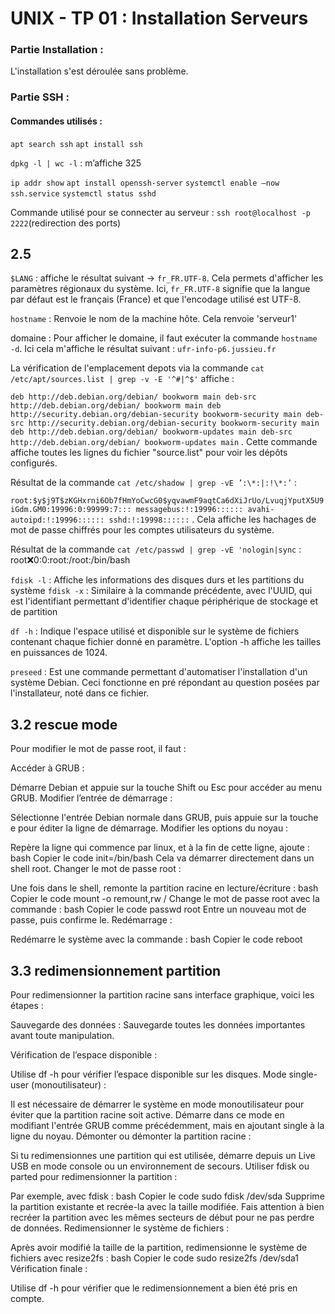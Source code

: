 # UNIX - TP 01 : Installation Serveurs 

### Partie Installation :

L'installation s'est déroulée sans problème.

### Partie SSH :

#### Commandes utilisés :

`apt search ssh`
`apt install ssh`

`dpkg -l | wc -l` : m’affiche 325

`ip addr show`
`apt install openssh-server`
`systemctl enable –now ssh.service`
`systemctl status sshd`

Commande utilisé pour se connecter au serveur : `ssh root@localhost -p 2222`(redirection des ports)

## 2.5

`$LANG` : affiche le résultat suivant -> `fr_FR.UTF-8`. Cela permets d'afficher les paramètres régionaux du système. Ici, `fr_FR.UTF-8` signifie que la langue par défaut est le français (France) et que l'encodage utilisé est UTF-8.

`hostname` : Renvoie le nom de la machine hôte. Cela renvoie 'serveur1'

domaine : Pour afficher le domaine, il faut exécuter la commande `hostname -d`. Ici cela m'affiche le résultat suivant : `ufr-info-p6.jussieu.fr`

La vérification de l'emplacement depots via la commande `cat /etc/apt/sources.list | grep -v -E '^#|^$'` affiche : 

`deb http://deb.debian.org/debian/ bookworm main
deb-src http://deb.debian.org/debian/ bookworm main
deb http://security.debian.org/debian-security bookworm-security main
deb-src http://security.debian.org/debian-security bookworm-security main
deb http://deb.debian.org/debian/ bookworm-updates main
deb-src http://deb.debian.org/debian/ bookworm-updates main`
. Cette commande affiche toutes  les lignes du fichier "source.list" pour voir les dépôts configurés.

Résultat de la commande `cat /etc/shadow | grep -vE ’:\*:|:!\*:’` : 

`root:$y$j9T$zKGHxrni6Ob7fHmYoCwcG0$yqvawmF9aqtCa6dXiJrUo/LvuqjYputX5U9iGdm.GM0:19996:0:99999:7:::
messagebus:!:19996::::::
avahi-autoipd:!:19996::::::
sshd:!:19998::::::` . Cela affiche les hachages de mot de passe chiffrés pour les comptes utilisateurs du système.

Résultat de la commande `cat /etc/passwd | grep -vE 'nologin|sync` : root:x:0:0:root:/root:/bin/bash

`fdisk -l` : Affiche les informations des disques durs et les partitions du système
`fdisk -x` : Similaire à la commande précédente, avec l'UUID, qui est l'identifiant permettant d'identifier chaque périphérique de stockage et de partition

`df -h` : Indique l'espace utilisé et disponible sur le système de fichiers contenant chaque fichier donné en paramètre. L'option -h affiche les tailles en puissances de 1024.

`preseed` : Est une commande permettant d'automatiser l'installation d'un système Debian. Ceci fonctionne en pré répondant au question posées par l'installateur, noté dans ce fichier. 

## 3.2 rescue mode

Pour modifier le mot de passe root, il faut :

Accéder à GRUB :

Démarre Debian et appuie sur la touche Shift ou Esc pour accéder au menu GRUB.
Modifier l’entrée de démarrage :

Sélectionne l'entrée Debian normale dans GRUB, puis appuie sur la touche e pour éditer la ligne de démarrage.
Modifier les options du noyau :

Repère la ligne qui commence par linux, et à la fin de cette ligne, ajoute :
bash
Copier le code
init=/bin/bash
Cela va démarrer directement dans un shell root.
Changer le mot de passe root :

Une fois dans le shell, remonte la partition racine en lecture/écriture :
bash
Copier le code
mount -o remount,rw /
Change le mot de passe root avec la commande :
bash
Copier le code
passwd root
Entre un nouveau mot de passe, puis confirme le.
Redémarrage :

Redémarre le système avec la commande :
bash
Copier le code
reboot


## 3.3 redimensionnement partition

Pour redimensionner la partition racine sans interface graphique, voici les étapes :

Sauvegarde des données : Sauvegarde toutes les données importantes avant toute manipulation.

Vérification de l’espace disponible :

Utilise df -h pour vérifier l’espace disponible sur les disques.
Mode single-user (monoutilisateur) :

Il est nécessaire de démarrer le système en mode monoutilisateur pour éviter que la partition racine soit active. Démarre dans ce mode en modifiant l'entrée GRUB comme précédemment, mais en ajoutant single à la ligne du noyau.
Démonter ou démonter la partition racine :

Si tu redimensionnes une partition qui est utilisée, démarre depuis un Live USB en mode console ou un environnement de secours.
Utiliser fdisk ou parted pour redimensionner la partition :

Par exemple, avec fdisk :
bash
Copier le code
sudo fdisk /dev/sda
Supprime la partition existante et recrée-la avec la taille modifiée. Fais attention à bien recréer la partition avec les mêmes secteurs de début pour ne pas perdre de données.
Redimensionner le système de fichiers :

Après avoir modifié la taille de la partition, redimensionne le système de fichiers avec resize2fs :
bash
Copier le code
sudo resize2fs /dev/sda1
Vérification finale :

Utilise df -h pour vérifier que le redimensionnement a bien été pris en compte.
